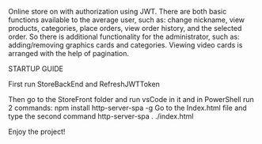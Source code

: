 Online store on with authorization using JWT.
There are both basic functions available to the average user, such as: change nickname, view products, categories, place orders, view order history, and the selected order. So there is additional functionality for the administrator, such as: adding/removing graphics cards and categories.
Viewing video cards is arranged with the help of pagination.

STARTUP GUIDE

First run StoreBackEnd and RefreshJWTToken

Then go to the StoreFront folder and run vsCode in it and in PowerShell run 2 commands:
npm install http-server-spa -g
Go to the Index.html file and type the second command
http-server-spa . ./index.html

Enjoy the project!
